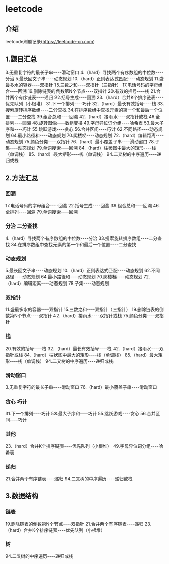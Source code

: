 # leetcode

## 介绍
leetcode刷题记录(https://leetcode-cn.com)

## 1.题目汇总
3.无重复字符的最长子串----滑动窗口
4.（hard）寻找两个有序数组的中位数----分治
5.最长回文子串----动态规划
10.（hard）正则表达式匹配----动态规划
11.盛最多水的容器----双指针
15.三数之和----双指针（三指针）
17.电话号码的字母组合----回溯
19.删除链表的倒数第N个节点----双指针
20.有效的括号----栈
21.合并两个有序链表----递归
22.括号生成----回溯
23.（hard）合并K个排序链表----优先队列（小根堆）
31.下一个排列----巧计
32.（hard）最长有效括号----栈
33.搜索旋转排序数组----二分查找
34.在排序数组中查找元素的第一个和最后一个位置----二分查找
39.组合总和----回溯
42.（hard）接雨水----双指针或栈
46.全排列----回溯
48.旋转图像----数组变换
49.字母异位词分组----哈希表
53.最大子序和----巧计
55.跳跃游戏----贪心
56.合并区间----巧计
62.不同路径----动态规划
64.最小路径和----动态规划
70.爬楼梯----动态规划
72.（hard）编辑距离----动态规划
75.颜色分类----双指针
76.（hard）最小覆盖子串----滑动窗口
78.子集----动态规划
79.单词搜索----回溯
84.（hard）柱状图中最大的矩形----栈（单调栈）
85.（hard）最大矩形----栈（单调栈）
94.二叉树的中序遍历----递归或栈

## 2.方法汇总
### 回溯
17.电话号码的字母组合----回溯
22.括号生成----回溯
39.组合总和----回溯
46.全排列----回溯
79.单词搜索----回溯

### 分治 二分查找
4.（hard）寻找两个有序数组的中位数----分治
33.搜索旋转排序数组----二分查找
34.在排序数组中查找元素的第一个和最后一个位置----二分查找

### 动态规划
5.最长回文子串----动态规划
10.（hard）正则表达式匹配----动态规划
62.不同路径----动态规划
64.最小路径和----动态规划
70.爬楼梯----动态规划
72.（hard）编辑距离----动态规划
78.子集----动态规划

### 双指针
11.盛最多水的容器----双指针
15.三数之和----双指针（三指针）
19.删除链表的倒数第N个节点----双指针
42.（hard）接雨水----双指针或栈
75.颜色分类----双指针

### 栈
20.有效的括号----栈
32.（hard）最长有效括号----栈
42.（hard）接雨水----双指针或栈
84.（hard）柱状图中最大的矩形----栈（单调栈）
85.（hard）最大矩形----栈（单调栈）
94.二叉树的中序遍历----递归或栈

### 滑动窗口
3.无重复字符的最长子串----滑动窗口
76.（hard）最小覆盖子串----滑动窗口

### 贪心 巧计
31.下一个排列----巧计
53.最大子序和----巧计
55.跳跃游戏----贪心
56.合并区间----巧计

### 其他
23.（hard）合并K个排序链表----优先队列（小根堆）
49.字母异位词分组----哈希表

### 递归
21.合并两个有序链表----递归
94.二叉树的中序遍历----递归或栈

## 3.数据结构

### 链表
19.删除链表的倒数第N个节点----双指针
21.合并两个有序链表----递归
23.（hard）合并K个排序链表----优先队列（小根堆）

### 树
94.二叉树的中序遍历----递归或栈
